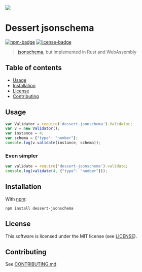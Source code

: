 [![](https://user-images.githubusercontent.com/25987204/78205790-10b0c680-74d8-11ea-9767-5bb93e920044.png)](https://dessert.dev/)

# Dessert jsonschema

[![npm-badge]][npm-url]
[![license-badge]][license]

[npm-badge]: https://img.shields.io/npm/v/dessert-jsonschema.svg
[npm-url]: https://www.npmjs.org/package/dessert-jsonschema
[license-badge]: https://img.shields.io/github/license/dessert-wasm/dessert-jsonschema
[license]: LICENSE_MIT

> [jsonschema](https://github.com/tdegrunt/jsonschema), but implemented in Rust and WebAssembly

## Table of contents
* [Usage](#usage)
* [Installation](#installation)
* [License](#license)
* [Contributing](#contributing)

## Usage

```js
var Validator = require('dessert-jsonschema').Validator;
var v = new Validator();
var instance = 4;
var schema = {"type": "number"};
console.log(v.validate(instance, schema));
```

### Even simpler

```javascript
var validate = require('dessert-jsonschema').validate;
console.log(validate(4, {"type": "number"}));
```

## Installation
With [npm](https://npmjs.org/):
```shell
npm install dessert-jsonschema
```

## License
This software is licensed under the MIT license (see [LICENSE](LICENSE_MIT)).

## Contributing
See [CONTRIBUTING.md](CONTRIBUTING.md)
